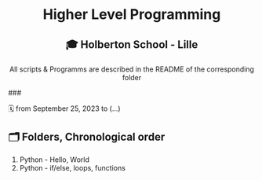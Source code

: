 # <p align="center">Higher Level Programming</p>
## <p align="center">🎓 Holberton School - Lille</p>
<p align="center">All scripts & Programms are described in the README of the corresponding folder</p>
### <p>🗓️ from September 25, 2023 to (...)</p>

<h2>🗂️ Folders, Chronological order</h2>
<ol>
<li>Python - Hello, World</li>
<li>Python - if/else, loops, functions</li>

